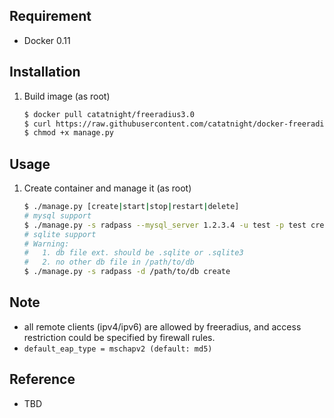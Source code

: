 ## Requirement
+ Docker 0.11

## Installation
1. Build image (as root)

	```bash
	$ docker pull catatnight/freeradius3.0
	$ curl https://raw.githubusercontent.com/catatnight/docker-freeradius/master/v3/manage.py -o manage.py
	$ chmod +x manage.py
	```

## Usage
1. Create container and manage it (as root)

	```bash
	$ ./manage.py [create|start|stop|restart|delete]
	# mysql support
	$ ./manage.py -s radpass --mysql_server 1.2.3.4 -u test -p test create
	# sqlite support
	# Warning:
	#   1. db file ext. should be .sqlite or .sqlite3
	#   2. no other db file in /path/to/db
	$ ./manage.py -s radpass -d /path/to/db create
	```

## Note
+ all remote clients (ipv4/ipv6) are allowed by freeradius, and access restriction could be specified by firewall rules.
+ ```default_eap_type = mschapv2 (default: md5)```

## Reference
+ TBD


